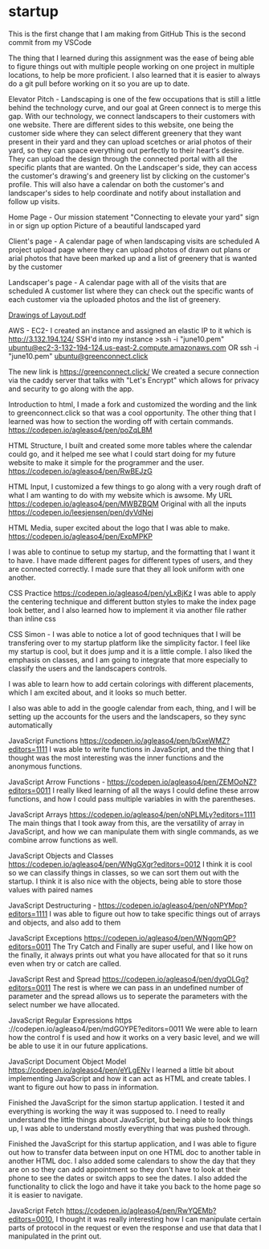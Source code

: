# startup
This is the first change that I am making from GitHub
This is the second commit from my VSCode 

The thing that I learned during this assignment was the ease of being able to figure things out with multiple people working
on one project in multiple locations, to help be more proficient. I also learned that it is easier to always do a git pull 
before working on it so you are up to date.

Elevator Pitch - 
Landscaping is one of the few occupations that is still a little behind the technology curve, and our goal at Green connect is to merge this gap. With our technology, we connect landscapers to their customers with one website. There are different sides to this website, one being the customer side where they can select different greenery that they want present in their yard and they can upload scetches or arial photos of their yard, so they can space everything out perfectly to their heart's desire. They can upload the design through the connected portal with all the specific plants that are wanted. On the Landscaper's side, they can access the customer's drawing's and greenery list by clicking on the customer's profile. This will also have a calendar on both the customer's and landscaper's sides to help coordinate and notify about installation and follow up visits. 

Home Page -
Our mission statement "Connecting to elevate your yard"
sign in or sign up option
Picture of a beautiful landscaped yard 

Client's page - 
A calendar page of when landscaping visits are scheduled
A project upload page where they can upload photos of drawn out plans or arial photos that have been marked up and a list of greenery that is wanted by the customer

Landscaper's page - 
A calendar page with all of the visits that are scheduled
A customer list where they can check out the specific wants of each customer via the uploaded photos and the list of greenery. 

[Drawings of Layout.pdf](https://github.com/Agleaso4/startup/files/10470782/Drawings.of.Layout.pdf)

AWS - EC2-
I created an instance and assigned an elastic IP to it which is http://3.132.194.124/
SSH'd into my instance >ssh -i "june10.pem" ubuntu@ec2-3-132-194-124.us-east-2.compute.amazonaws.com
OR
ssh -i "june10.pem" ubuntu@greenconnect.click

The new link is https://greenconnect.click/ 
We created a secure connection via the caddy server that talks with "Let's Encrypt" which allows for privacy and security to go along with the app.

Introduction to html, I made a fork and customized the wording and the link to greenconnect.click so that was a cool opportunity. The other thing that I learned was how to section the wording off with certain commands. https://codepen.io/agleaso4/pen/poZqLBM

HTML Structure, I built and created some more tables where the calendar could go, and it helped me see what I could start doing for my future website to make it simple for the programmer and the user. https://codepen.io/agleaso4/pen/RwBEJzG

HTML Input, I customized a few things to go along with a very rough draft of what I am wanting to do with my website which is awsome. My URL https://codepen.io/agleaso4/pen/MWBZBQM
Original with all the inputs https://codepen.io/leesjensen/pen/dyVdNej

HTML Media, super excited about the logo that I was able to make. https://codepen.io/agleaso4/pen/ExpMPKP 

I was able to continue to setup my startup, and the formatting that I want it to have.
I have made different pages for different types of users, and they are connected correctly.
I made sure that they all look uniform with one another.

CSS Practice https://codepen.io/agleaso4/pen/yLxBjKz I was able to apply the centering technique and different button styles to make the index page look better, and I also learned how to implement it via another file rather than inline css

CSS Simon - 
I was able to notice a lot of good techniques that I will be transfering over to my startup platform like the simplicity factor. I feel like my startup is cool, but it does jump and it is a little comple. I also liked the emphasis on classes, and I am going to integrate that more especially to classify the users and the landscapers controls. 

I was able to learn how to add certain colorings with different placements, which I am excited about, and it looks so much better. 

I also was able to add in the google calendar from each, thing, and I will be setting up the accounts for the users and the landscapers, so they sync automatically

JavaScript Functions https://codepen.io/agleaso4/pen/bGxeWMZ?editors=1111 I was able to write functions in JavaScript, and the thing that I thought was the most interesting was the inner functions and the anonymous functions.

JavaScript Arrow Functions - https://codepen.io/agleaso4/pen/ZEMOoNZ?editors=0011 I really liked learning of all the ways I could define these arrow functions, and how I could pass multiple variables in with the parentheses.

JavaScript Arrays https://codepen.io/agleaso4/pen/oNPLMLy?editors=1111 The main things that I took away from this, are the versatility of array in JavaScript, and how we can manipulate them with single commands, as we combine arrow functions as well. 

JavaScript Objects and Classes https://codepen.io/agleaso4/pen/WNgGXgr?editors=0012 I think it is cool so we can classify things in classes, so we can sort them out with the startup. I think it is also nice with the objects, being able to store those values with paired names

JavaScript Destructuring - https://codepen.io/agleaso4/pen/oNPYMpp?editors=1111 I was able to figure out how to take specific things out of arrays and objects, and also add to them

JavaScript Exceptions https://codepen.io/agleaso4/pen/WNgomQP?editors=0011 The Try Catch and Finally are super useful, and I like how on the finally, it always prints out what you have allocated for that so it runs even when try or catch are called.

JavaScript Rest and Spread https://codepen.io/agleaso4/pen/dyqOLGg?editors=0011 The rest is where we can pass in an undefined number of parameter and the spread allows us to seperate the parameters with the select number we have allocated.

JavaScript Regular Expressions https ://codepen.io/agleaso4/pen/mdGOYPE?editors=0011 We were able to learn how the control f is used and how it works on a very basic level, and we will be able to use it in our future applications. 

JavaScript Document Object Model https://codepen.io/agleaso4/pen/eYLgENv I learned a little bit about implementing JavaScript and how it can act as HTML and create tables. I want to figure out how to pass in information. 

Finished the JavaScript for the simon startup application. I tested it and everything is working the way it was supposed to. I need to really understand the little things about JavaScript, but being able to look things up, I was able to understand mostly everything that was pushed through.

Finished the JavaScript for this startup application, and I was able to figure out how to transfer data between input on one HTML doc to another table in another HTML doc. I also added some calendars to show the day that they are on so they can add appointment so they don't have to look at their phone to see the dates or switch apps to see the dates. I also added the functionality to click the logo and have it take you back to the home page so it is easier to navigate. 

JavaScript Fetch https://codepen.io/agleaso4/pen/RwYQEMb?editors=0010, I thought it was really interesting how I can manipulate certain parts of protocol in the request or even the response and use that data that I manipulated in the print out.

